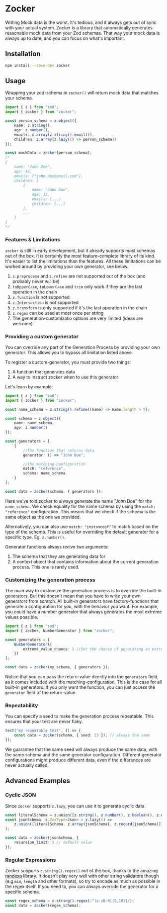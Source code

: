 # Zocker

Writing Mock data is the worst. It's tedious, and it always gets out of sync with your actual system.
Zocker is a library that automatically generates reasonable mock data from your Zod schemas. That way your mock data is always up to date, and you can focus on what's important.

## Installation

```bash
npm install --save-dev zocker
```

## Usage

Wrapping your zod-schema in `zocker()` will return mock data that matches your schema.

```typescript
import { z } from "zod";
import { zocker } from "zocker";

const person_schema = z.object({
	name: z.string(),
	age: z.number(),
	emails: z.array(z.string().email()),
	children: z.array(z.lazy(() => person_schema))
});

const mockData = zocker(person_schema);
/*
{
	name: "John Doe",
	age: 42,
	emails: ["john.doe@gmail.com"],
	children: [
		{
			name: "Jane Doe",
			age: 12,
			emails: [...]
			children: [...]
		},
		...
	]
}
*/
```

### Features & Limitations
`zocker` is still in early development, but it already supports most schemas out of the box. It is certainly the most feature-complete library of its kind. It's easier to list the limitations than the features. All these limitations can be worked around by providing your own generator, see below.

1. `z.preprocess` and `z.refine` are not supported out of the box (and probably never will be)
2. `toUpperCase`, `toLowerCase` and `trim` only work if they are the last operation in the chain
3. `z.function` is not supported
4. `z.Intersection` is not supported
4. `z.transform` is only supported if it's the last operation in the chain
5. `z.regex` can be used at most once per string
6. The generation-customizatio options are very limited (ideas are welcome)

### Providing a custom generator

You can override any part of the Generation Process by providing your own generator. This allows you to bypass all limitation listed above.

To register a custom-generator, you must provide two things:

1. A function that generates data
2. A way to instruct zocker when to use this generator

Let's learn by example:

```typescript
import { z } from "zod";
import { zocker } from "zocker";

const name_schema = z.string().refine((name) => name.length > 5);

const schema = z.object({
	name: name_schema,
	age: z.number()
});

const generators = [
	{
		//The function that returns data
		generator: () => "John Doe", 

		//The matching-configuration
		match: "reference",	
		schema: name_schema
	}
];

const data = zocker(schema, { generators });
```
Here we've told zocker to always generate the name "John Doe" for the `name_schema`. We check equality for the name schema by using the `match: "reference"` configuration. This means that we check if the schema is the same object as the one we provided. 

Alternatively, you can also use `match: "instanceof"` to match based on the type of the schema. This is useful for overriding the default generator for a specific type. Eg. `z.number()`.

Generator functions always recive two arguments:

1. The schema that they are generating data for
2. A context object that contains information about the current generation process. This one is rarely used.

### Customizing the generation process

The main way to customize the generation process is to override the built-in generators. But this doesn't mean that you have to write your own generators from scratch. All built-in generators have factory-functions that generate a configuration for you, with the behavior you want. For example, you could have a number generator that always generates the most extreme values possible.

```typescript
import { z } from "zod";
import { zocker, NumberGenerator } from "zocker";

const generators = [
	NumberGenerator({
		extreme_value_chance: 1 //Set the chance of generating an extreme value to 100%
	})
];

const data = zocker(my_schema, { generators });
```

Notice that you can pass the return-value directly into the `generators` field, as it comes included with the matching-configuration. This is the case for all built-in generators. If you only want the function, you can just access the `generator` field of the return-value.

### Repeatability

You can specify a seed to make the generation process repeatable. This ensures that your test are never flaky.

```typescript
test("my repeatable test", () => {
	const data = zocker(schema, { seed: 23 }); // always the same
});
```

We guarantee that the same seed will always produce the same data, with the same schema and the same generator configuration. Different generator configurations might produce different data, even if the differences are never actually called.

## Advanced Examples

### Cyclic JSON

Since `zocker` supports `z.lazy`, you can use it to generate cyclic data.

```typescript
const literalSchema = z.union([z.string(), z.number(), z.boolean(), z.null()]);
const jsonSchema: z.ZodType<Json> = z.lazy(() =>
	z.union([literalSchema, z.array(jsonSchema), z.record(jsonSchema)])
);

const data = zocker(jsonSchema, {
	recursion_limit: 5 // default value
});
```

### Regular Expressions

Zocker supports `z.string().regex()` out of the box, thanks to the amazing [randexp](https://npmjs.com/package/randexp) library. It doesn't play very well with other string validators though (e.g `min`, `length` and other formats), so try to encode as much as possible in the regex itself. If you need to, you can always override the generator for a specific schema.

```typescript
const regex_schema = z.string().regex(/^[a-z0-9]{5,10}$/);
const data = zocker(regex_schema);
```

